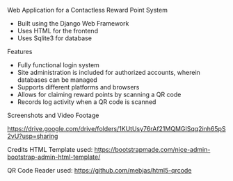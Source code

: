 Web Application for a Contactless Reward Point System
- Built using the Django Web Framework
- Uses HTML for the frontend
- Uses Sqlite3 for database

Features
- Fully functional login system
- Site administration is included for authorized accounts, wherein databases can be managed
- Supports different platforms and browsers 
- Allows for claiming reward points by scanning a QR code
- Records log activity when a QR code is scanned

Screenshots and Video Footage

https://drive.google.com/drive/folders/1KUtUsy76rAf21MQMGISqq2inh65pS2vU?usp=sharing

Credits
HTML Template used: https://bootstrapmade.com/nice-admin-bootstrap-admin-html-template/

QR Code Reader used: https://github.com/mebjas/html5-qrcode
